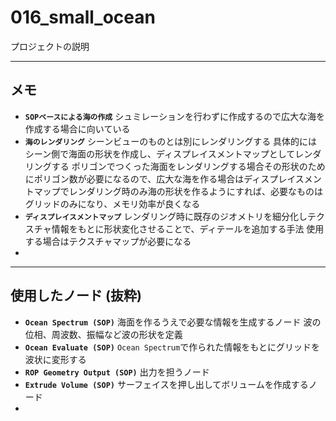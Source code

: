 # 016_small_ocean

プロジェクトの説明

------

## メモ

- **`SOPベースによる海の作成`**
  シュミレーションを行わずに作成するので広大な海を作成する場合に向いている
- **`海のレンダリング`**
  シーンビューのものとは別にレンダリングする
  具体的にはシーン側で海面の形状を作成し、ディスプレイスメントマップとしてレンダリングする
  ポリゴンでつくった海面をレンダリングする場合その形状のためにポリゴン数が必要になるので、広大な海を作る場合はディスプレイスメントマップでレンダリング時のみ海の形状を作るようにすれば、必要なものはグリッドのみになり、メモリ効率が良くなる
- **`ディスプレイスメントマップ`**
  レンダリング時に既存のジオメトリを細分化しテクスチャ情報をもとに形状変化させることで、ディテールを追加する手法
  使用する場合はテクスチャマップが必要になる
- 

------

## 使用したノード (抜粋)

- **``Ocean Spectrum (SOP)``**
  海面を作るうえで必要な情報を生成するノード
  波の位相、周波数、振幅など波の形状を定義
- **``Ocean Evaluate (SOP)``**
  `Ocean Spectrum`で作られた情報をもとにグリッドを波状に変形する
- **``ROP Geometry Output (SOP)``**
  出力を担うノード
- **``Extrude Volume (SOP)``**
  サーフェイスを押し出してボリュームを作成するノード
- 